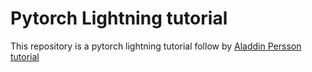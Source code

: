 # Pytorch Lightning tutorial

This repository is a pytorch lightning tutorial follow by [Aladdin Persson tutorial](https://www.youtube.com/watch?v=XbIN9LaQycQ&list=PLhhyoLH6IjfyL740PTuXef4TstxAK6nGP)